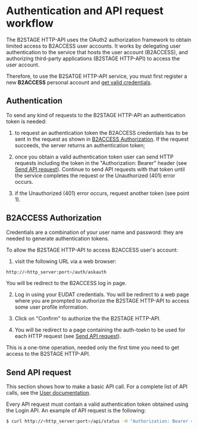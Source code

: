# Authentication and API request workflow 

The B2STAGE HTTP-API uses the OAuth2 authorization framework to obtain limited access to B2ACCESS user accounts. It works by delegating user authentication to the service that hosts the user account (B2ACCESS), and authorizing third-party applications (B2STAGE HTTP-API) to access the user account. 

Therefore, to use the B2SATGE HTTP-API service, you must first register a new **B2ACCESS** personal account and [get valid credentials](https://b2access.eudat.eu:8443/home/home).

## Authentication

To send any kind of requests to the B2STAGE HTTP-API an authentication token is needed:

1. to request an authentication token the B2ACCESS credentials has to be sent in the request as shown in [B2ACCESS Authorization](#b2access-authorization). If the request succeeds, the server returns an authentication token;

2. once you obtain a valid authentication token user can send HTTP requests including the token in the "Authorization: Bearer" header (see [Send API request](#send-api-request)). Continue to send API requests with that token until the service completes the request or the Unauthorized (401) error occurs.

3. if the Unauthorized (401) error occurs, request another token (see point 1).


## B2ACCESS Authorization 

Credentials are a combination of your user name and password: they are needed to generate authentication tokens.

To allow the B2STAGE HTTP-API to access B2ACCESS user's account:

1. visit the following URL via a web browser:

```bash
http://<http_server:port>/auth/askauth
```

You will be redirect to the B2ACCESS log in page.

2. Log in using your EUDAT credentials. You will be redirect to a web page where you are prompted to authorize the B2STAGE HTTP-API to access some user profile information.

3. Click on "Confirm" to authorize the the B2STAGE HTTP-API.

4. You will be redirect to a page containing the auth-toekn to be used for each HTTP request (see [Send API request](#send-api-request)).

This is a one-time operation, needed only the first time you need to get access to the B2STAGE HTTP-API.


## Send API request
This section shows how to make a basic API call. For a complete list of API calls, see the [User documentation](user.md).

Every API request must contain a valid authentication token obtained using the Login API.
An example of API request is the following: 

```bash
$ curl http://<http_server:port>/api/status -H "Authorization: Bearer <auth_token>"
```
